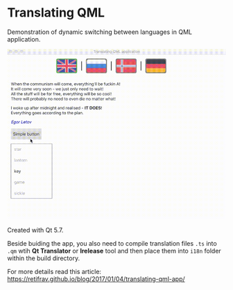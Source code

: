 # Translating QML

Demonstration of dynamic switching between languages in QML application.

![Dynamic switching between languages in QML application](/images/demo.gif?raw=true "Dynamic switching between languages in QML application")

Created with Qt 5.7.

Beside buiding the app, you also need to compile translation files `.ts` into `.qm` wtih **Qt Translator** or **lrelease** tool and then place them into `i18n` folder within the build directory.

For more details read this article: https://retifrav.github.io/blog/2017/01/04/translating-qml-app/